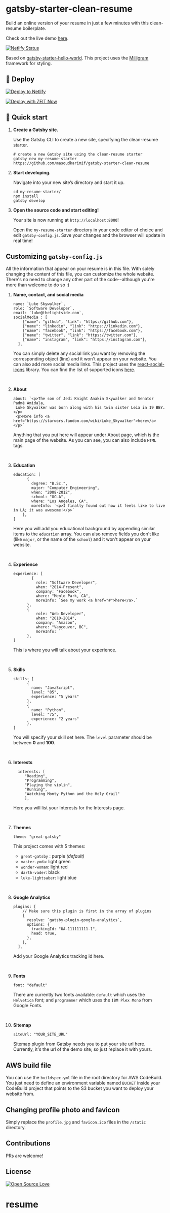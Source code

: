 # gatsby-starter-clean-resume

Build an online version of your resume in just a few minutes with this clean-resume boilerplate.

Check out the live demo [here](https://gatsby-starter-clean-resume.netlify.com/).

[![Netlify Status](https://api.netlify.com/api/v1/badges/49be9899-b238-49c1-8de3-3f0de450d5bf/deploy-status)](https://app.netlify.com/sites/gatsby-starter-clean-resume/deploys)

Based on [gatsby-starter-hello-world](https://github.com/gatsbyjs/gatsby-starter-hello-world). This project uses the [Milligram](https://github.com/milligram/milligram) framework for styling.

## 💫 Deploy

[![Deploy to Netlify](https://www.netlify.com/img/deploy/button.svg)](https://app.netlify.com/start/deploy?repository=https://github.com/masoudkarimif/gatsby-starter-clean-resume)

[![Deploy with ZEIT Now](https://zeit.co/button)](https://zeit.co/import/project?template=https://github.com/masoudkarimif/gatsby-starter-clean-resume)

## 🚀 Quick start

1.  **Create a Gatsby site.**

    Use the Gatsby CLI to create a new site, specifying the clean-resume starter.

    ```shell
    # create a new Gatsby site using the clean-resume starter
    gatsby new my-resume-starter https://github.com/masoudkarimif/gatsby-starter-clean-resume
    ```

1.  **Start developing.**

    Navigate into your new site’s directory and start it up.

    ```shell
    cd my-resume-starter/
    npm install
    gatsby develop
    ```

1.  **Open the source code and start editing!**

    Your site is now running at `http://localhost:8000`!


    Open the `my-resume-starter` directory in your code editor of choice and edit `gatsby-config.js`. Save your changes and the browser will update in real time!

## Customizing `gatsby-config.js`

All the information that appear on your resume is in this file. With solely changing the content of this file, you can customize the whole website. There's no need to change any other part of the code--although you're more than welcome to do so :)

1. **Name, contact, and social media**

   ```shell
   name: `Luke Skywalker`,
   role: `Software Developer`,
   email: `luke@thelightside.com`,
   socialMedia : [
       {"name": "github", "link": "https://github.com"},
       {"name": "linkedin", "link": "https://linkedin.com"},
       {"name": "facebook", "link": "https://facebook.com"},
       {"name": "twitter", "link": "https://twitter.com"},
       {"name": "instagram", "link": "https://instagram.com"},
     ],
   ```

   You can simply delete any social link you want by removing the corresponding object (line) and it won't appear on your website. You can also add more social media links. This project uses the [react-social-icons](https://www.npmjs.com/package/react-social-icons) library. You can find the list of supported icons [here](http://jaketrent.github.io/react-social-icons/).

<br/>

2. **About**

   ```shell
   about: `<p>The son of Jedi Knight Anakin Skywalker and Senator Padmé Amidala,
    Luke Skywalker was born along with his twin sister Leia in 19 BBY.</p>
    <p>More info <a href="https://starwars.fandom.com/wiki/Luke_Skywalker">here</a></p>`
   ```

   Anything that you put here will appear under About page, which is the main page of the website. As you can see, you can also include `HTML` tags.

<br/>

3. **Education**

   ```shell
   education: [
         {
           degree: "B.Sc.",
           major: "Computer Engineering",
           when: "2008-2012",
           school: "UCLA",
           where: "Los Angeles, CA",
           moreInfo: `<p>I finally found out how it feels like to live in LA; it was awesome!</p>`
       },
   ]
   ```

   Here you will add you educational background by appending similar items to the `education` array. You can also remove fields you don't like (like `major`, or the name of the `school`) and it won't appear on your website.

<br/>

4. **Experience**

   ```shell
   experience: [
           {
             role: "Software Developer",
             when: "2014-Present",
             company: "Facebook",
             where: "Menlo Park, CA",
             moreInfo: `See my work <a href="#">here</a>.`
         },
         {
             role: "Web Developer",
             when: "2010-2014",
             company: "Amazon",
             where: "Vancouver, BC",
             moreInfo: ``
         },
   ]
   ```

   This is where you will talk about your experience.

<br/>

5. **Skills**

   ```shell
   skills: [
         {
           name: "JavaScript",
           level: "85",
           experience: "5 years"
         },
         {
           name: "Python",
           level: "75",
           experience: "2 years"
         },
   ]
   ```

   You will specify your skill set here. The `level` parameter should be between **0** and **100**.

<br/>

6. **Interests**

   ```shell
     interests: [
   	    "Reading",
   	    "Programming",
   	    "Playing the violin",
   	    "Running",
   	    "Watching Monty Python and the Holy Grail"
   	    ],
   ```

   Here you will list your Interests for the Interests page.

<br/>

7. **Themes**

   ```shell
   theme: "great-gatsby"
   ```

   This project comes with 5 themes:

   - `great-gatsby` : purple _(default)_
   - `master-yoda`: light green
   - `wonder-woman`: light red
   - `darth-vader`: black
   - `luke-lightsaber`: light blue

<br/>

8. **Google Analytics**

   ```shell
   plugins: [
       // Make sure this plugin is first in the array of plugins
       {
         resolve: `gatsby-plugin-google-analytics`,
         options: {
           trackingId: "UA-111111111-1",
           head: true,
         },
       },
     ],
   ```

   Add your Google Analytics tracking id here.

<br/>

9. **Fonts**

   ```shell
   font: "default"
   ```

   There are currently two fonts available: `default` which uses the `Helvetica` font; and `programmer` which uses the `IBM Plex Mono` from Google Fonts.

<br/>

10. **Sitemap**

    ```shell
    siteUrl: "YOUR_SITE_URL"
    ```

    Sitemap plugin from Gatsby needs you to put your site url here. Currently, it's the url of the demo site; so just replace it with yours.

## AWS build file

You can use the `buildspec.yml` file in the root directory for AWS CodeBuild. You just need to define an environment variable named `BUCKET` inside your CodeBuild project that points to the S3 bucket you want to deploy your website from.

## Changing profile photo and favicon

Simply replace the `profile.jpg` and `favicon.ico` files in the `/static` directory.

## Contributions

PRs are welcome!

## License

[![Open Source Love](https://badges.frapsoft.com/os/mit/mit.svg?v=102)](LICENSE)
# resume
